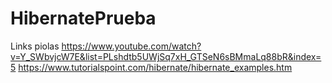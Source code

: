 # HibernatePrueba

Links piolas
https://www.youtube.com/watch?v=Y_SWbvjcW7E&list=PLshdtb5UWjSq7xH_GTSeN6sBMmaLq88bR&index=5
https://www.tutorialspoint.com/hibernate/hibernate_examples.htm
